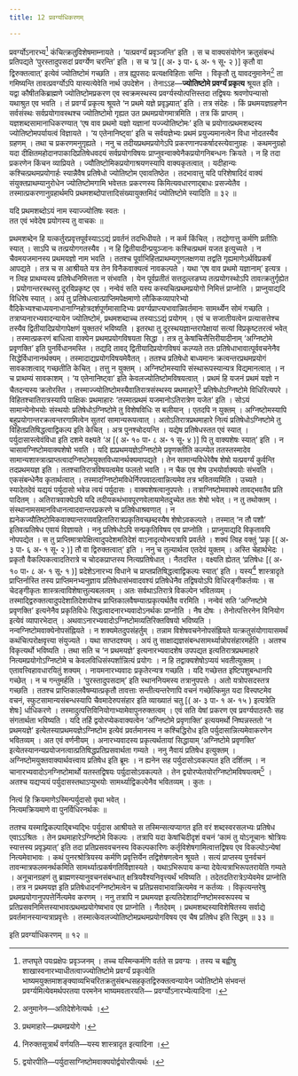 ```yaml
---
title: 12 प्रवर्ग्याधिकरणम्

---
```

प्रवर्ग्योऽनारभ्य[^1] कंचित्क्रतुविशेषमाम्नायते । ‘यत्प्रवर्ग्यं प्रवृञ्जन्ति’ इति । स च वाक्यसंयोगेन क्रतुसंबन्धं प्रतिपद्यते ‘पुरस्तादुपसदां प्रवर्ग्येण चरन्ति’ इति । स च ‘प्र \[( अ॰ ३ पा॰ ६ अ॰ १ सू॰ २ )\] कृतौ वा द्विरुक्तत्वात्’ इत्येवं ज्योतिष्टोमं गच्छति । तत्र ह्युपसदः प्रत्यक्षविहिताः सन्ति । विकृतौ तु यावदनुमानेन[^2] ता गमिष्यन्ति तावत्प्रवर्ग्योऽपि यास्यत्येवेति नार्थ उपदेशेन । तेनाऽऽह—**ज्योतिष्टोमे प्रवर्ग्यं प्रकृत्य** श्रूयत इति । यद्वा कौषीतकिब्राह्मणे ज्योतिष्टोमप्रकरण एव स्वक्रमस्थस्य प्रवर्ग्यस्योत्पत्तिस्तदा तद्विषयः श्रवणोपन्यासो यथाश्रुत एव भवति । तं प्रवर्ग्यं प्रकृत्य श्रूयते ‘न प्रथमे यज्ञे प्रवृञ्ज्यात्’ इति । तत्र संदेहः । किं प्रथमयज्ञग्रहणेन सर्वसंस्थः सर्वप्रयोगावस्थश्च ज्योतिष्टोमो गृह्यत उत प्रथमप्रयोगमात्रमिति । तत्र किं प्राप्तम् । यज्ञशब्दसामानाधिकरण्यात् ‘एष वाव प्रथमो यज्ञो यज्ञानां यज्ज्योतिष्टोमः’ इति च प्रयोगात्प्रथमशब्दस्य ज्योतिष्टोमपर्यायत्वं विज्ञायते । ‘य एतेनानिष्ट्वा’ इति च सर्वयज्ञेभ्यः प्रथमं प्रयुज्यमानत्वेन विधा नोदतस्यैव ग्रहणम् । तथा च प्रकरणमनुगृह्यते । ननु च तदीयप्रथमप्रयोगेऽपि प्रकरणानपकर्षादस्त्येवानुग्रहः । कथमनुग्रहो यदा दीक्षितमहोदानपाकादिप्रतिषेधवदयं सर्वप्रयोगविषयः प्राप्नुवन्वाक्येनैकप्रयोगनिबन्धनः क्रियते । न हि तदा प्रकरणेन किंचन व्याप्रियते । ज्यौतिष्टोमिकप्रयोगाश्रयणस्यापि वाक्यकृतत्वात् । यदीहान्यः कश्चित्प्रथमप्रयोगार्हः स्यान्नैवैष प्रतिषेधो ज्योतिष्टोम एवावतिष्ठेत । तदभावात्तु यदि परिशेषादिदं वाक्यं संयुक्तप्राथम्यानुरोधेन ज्योतिष्टोमगामि भवेत्ततः प्रकरणस्य किमित्यवधारणाद्बाधः प्रसज्येतैव । तस्मात्प्रकरणानुग्रहार्थमपि प्रथमशब्दोपात्तादिसंख्यायुक्तमिदं ज्योतिष्टोमे स्यादिति ॥ ३२ ॥

[^1]: तप्तघृते पयःप्रक्षेपः प्रवृञ्जनम् । तच्च यस्मिन्कर्मणि वर्तते स प्रवग्यः । तस्य च बह्वीषु शाखास्वनारभ्याधीतत्वाज्ज्योतिष्टोमे प्रवर्ग्यं प्रकृत्येति भाष्यमयुक्तमाशङ्क्याव्यभिचरितक्रतुसंबन्धसहकृतद्विरुक्तत्वन्यायेन ज्योतिष्टोमे संभवन्तं प्रवर्ग्यमित्येवमर्थपरतया परमनेन भाष्यमवतारयति— प्रवर्ग्योऽनारभ्येत्यादिना ।


[^2]: अनुमानेन—अतिदेशेनेत्यर्थः ।


यदि प्रथमशब्दोऽयं नाम स्याज्ज्योतिषः स्वतः ।  
तत एवं भवेदेष प्रयोगस्य तु वाचकः ॥  


प्रथमशब्देन हि यत्कर्तुरप्रवृत्तपूर्वस्याऽऽद्यं प्रवर्तनं तदभिधीयते । न कर्म किंचित् । तद्योगात्तु कर्मणि प्रतीतिः स्यात् । साऽपि च तत्प्रयोगगतस्यैव । न हि द्वितीयादीन्प्रयुञ्जानः कश्चित्प्रथमं यजत इत्युच्यते । न चैवमयजमानस्य प्रथमयज्ञो नाम भवति । ततश्च पूर्वाभिहितप्राथम्यगुणलक्षणया तद्वति गृह्यमाणेऽर्थविप्रकर्षं आपद्यते । तत्र च स आश्रीयते यत्र तेन विनैकवाक्यत्वं नावकल्पते । यथा ‘एष वाव प्रथमो यज्ञानाम्’ इत्यत्र । न त्विह प्राथम्यस्य प्रतिषेधनिमित्तता न संभवति । येन पूर्वप्रतीतं सत्तदुल्लङघ्य तत्प्रयोगस्थोऽपि तावत्क्रतुर्गृह्येत । प्रयोगान्तरस्थस्तु दूरविप्रकृष्ट एव । नन्वेवं सति यस्य कस्यचित्प्रथमप्रयोगो निमित्तं प्राप्नोति । प्राप्नुयाद्यदि विधिरेष स्यात् । अयं तु प्रतिषेधत्वात्प्राप्तिमपेक्षमाणो लौकिकव्यापारेभ्यो वैदिकेभ्यश्चाध्ययनाधानाग्निहोत्रदर्शपूर्णमासादिभ्यः प्रवर्ग्यप्राप्त्यभावान्निवर्तमानः सामर्थ्येन सोमं गच्छति । तत्राप्यनारभ्यवादन्यायेन ज्योतिष्टोमं, प्रथमशब्दाच्च तस्याऽऽद्यं प्रयोगम् । एवं च सजातीयत्वेन प्रत्यासत्तेश्च तस्यैव द्वितीयादिप्रयोगापेक्षणं युक्ततरं भविष्यति । इतरथा तु दूरस्थयज्ञान्तरापेक्षायां सत्यां विप्रकृष्टतरत्वं भवेत् । तस्मात्प्रकरणं बाधित्वा वाक्येन प्रथमप्रयोगविषयता सिद्धा । तत्र तु केषांचित्तैत्तिरीयादीनाम् ‘अग्निष्टोमे प्रवृणक्ति’ इति पुनर्विधानमस्ति । तद्यदि तावद् द्वितीयादिप्रयोगविषयं कल्प्यते ततः प्रतिषेधाभावात्पूर्ववचनेनैव सिद्धेर्विधानानर्थक्यम् । तस्मादाद्यप्रयोगविषयमेवैतत् । ततश्च प्रतिषेधो बाध्यमानः क्रत्वन्तरप्रथमप्रयोगं सावकाशत्वाद् गच्छतीति केचित् । तत्तु न युक्तम् । अग्निष्टोमस्यापि संस्थारूपस्यान्यत्र विद्यमानत्वात् । न च प्राथम्यं सावकाशम् । ‘य एतेनानिष्ट्वा’ इति केवलज्योतिष्टोमविषयत्वात् । प्रथमं हि यजनं प्रथमं यज्ञो न चैतदन्यस्य क्रतोरस्ति । तस्माज्ज्योतिष्टोमस्यैवातिरात्रसंस्थस्य प्रथमाहारे[^3] प्रतिषेधोऽग्निष्टोमे विधिरित्यपरे । विहितश्चातिरात्रस्यापि पाक्षिकः प्रथमाहारः ‘तस्मात्प्रथमं यजमानोऽतिरात्रेण यजेत’ इति । सोऽयं सामान्येनोभयोः संस्थयोः प्रतिषेधोऽग्निष्टोमे तु विशेषविधिः स बलीयान् । एतदपि न युक्तम् । अग्निष्टोमस्यापि बहुप्रयोगान्तरक्रत्वन्तरगामित्वेन सुतरां सामान्यरूपत्वात् । अतोऽतिरात्रप्रथमाहारे नित्यं प्रतिषेधोऽग्निष्टोमे तु विहितप्रतिषिद्धत्वाद्विकल्प इति केचित् । अत्र पुनश्चोदयन्ति । यद्येष प्रतिषेधस्तत एवं स्यात् । पर्युदासास्त्वेवंविधा इति दशमे वक्ष्यते ‘अ \[( अ॰ १० पा॰ ८ अ॰ १ सू॰ ४ )\] पि तु वाक्यशेषः स्यात्’ इति । न चासावग्निष्टोमवाक्यशेषो भवति । यदि ह्यप्रथमयज्ञेऽग्निष्टोमे प्रवृणक्तीति कल्प्येत ततस्तस्मादेव सामान्यशास्त्रात्प्राप्तत्वादग्निष्टोमयुक्तविध्यानर्थक्यमापद्यते । तेन सामान्यविधेरेवैष शेषो यत्प्रवर्ग्यं कुर्वन्ति तदप्रथमयज्ञ इति । ततश्चातिरात्रविषयत्वमेव फलतो भवति । न चैक एव शेष उभयोर्वाक्ययोः संभवति । एकसंबन्धेनैव कृतार्थत्वात् । तस्मादग्निष्टोमविधेर्निरपवादत्वान्नित्यमेव तत्र भवितव्यमिति । उच्यते । स्यादेतदेवं यद्ययं पर्युदासो भवेन्न त्वयं पर्युदासः । वाक्यशेषत्वानुपपत्तेः । तत्राग्निष्टोमवाक्ये तावद्भवतैव प्रति पादितम् । अतिरात्रवाक्येऽपि यदि तदीयकथंभावपूरणवेलायामेतदुच्येत ततः शेषो भवेत् । न तु तथोक्तम् । संस्थानामसमानविधानत्वादवान्तरप्रकरणे च प्रतिषेधाश्रवणात् । न ह्यनेकज्यौतिष्टोमिकवाक्यान्तरव्यवहितातिरात्रप्रकृतिवच्छब्दस्यैष शेषोऽवकल्पते । तस्मात् ‘न तौ पशौ’ इतिवत्प्रतिषेध एवायं विज्ञायते । ननु प्रतिषेधोऽपि सन्प्रकृतिविषय एव प्राप्नोति । प्राप्नुयाद्यदि विकृतावपि नोपपद्येत । स तु प्राप्तिमात्रापेक्षित्वादुपदेशमतिदेशं वाऽनादृत्योभयत्रापि प्रवर्तते । शक्यं त्विह वक्तुं ‘प्रकृ \[( अ॰ ३ पा॰ ६ अ॰ १ सू॰ २ )\] तौ वा द्विरुक्तत्वात्’ इति । ननु च तुल्यार्थत्व एतदेवं युक्तम् । अस्ति चेहार्थभेदः । प्रकृतौ वैकल्पिकत्वादतिरात्रे च चोदकप्राप्तस्य नित्यप्रतिषेधात् । नैतदस्ति । वक्ष्यति ह्येतत् ‘प्रतिषेधः \[( अ॰ १० पा॰ ८ अ॰ १ सू॰ १ )\]  प्रदेशेऽनारभ्य विधाने च प्राप्तप्रतिषिद्धत्वाद्विकल्पः स्यात्’ इति । यस्य[^4] शास्त्रादृते प्राप्तिर्नास्ति तस्य प्राप्तिमनभ्यनुज्ञाय प्रतिषेधासंभवादवश्यं प्रतिषेधेनैव तद्विषयोऽपि विधिरङ्गीकर्तव्यः । स चेदङ्गीकृतः शास्त्रत्वाविशेषात्तुल्यबलत्वम् । अतः सर्वथाऽतिरात्रे विकल्पेन भवितव्यम् । तस्माद्द्विरुक्तत्वादुपदेशातिदेशयोश्च प्राप्तिकालवैषम्यात्प्रकृत्यर्थतैव वरमिति । नन्वेवं सति ‘अग्निष्टोमे प्रवृणक्ति’ इत्यनेनैव प्रकृतिविधेः सिद्धत्वादनारभ्यवादोऽनर्थकः प्राप्नोति । नैष दोषः । तेनोत्पत्तिरनेन विनियोग इत्येवं व्यापारभेदात् । अथवाऽनारभ्यवादोऽग्निष्टोमव्यतिरिक्तविषयो भविष्यति । नन्वग्निष्टोमवाक्येनोपसंह्नियते । न शक्यमेतदुपसंहर्तुम् । तन्नाम विशेषवचनेनोपसंह्रियते यत्क्रतुसंयोगायासमर्थं कथंचित्परोक्षवृत्त्या संयुज्यते । यथा साप्तदश्यम् । अयं तु साक्षाद्यज्ञसंबन्धसामर्थ्यान्नोपसंहारमर्हति । अतश्च विकृत्यर्थो भविष्यति । तथा सति च ‘न प्रथमयज्ञे’ इत्यनारभ्यवादशेष उपपद्यत इत्यतिरात्रप्रथमाहारे नित्यमप्रयोगोऽग्निष्टोमे च केवलविधिसंस्पर्शान्नित्यं प्रयोगः । न हि तद्वाक्यशेषोऽप्ययं भवतीत्युक्तम् । एतावत्त्विहावधारयितुं शक्यम् । नायमनारभ्यवादः प्रकृतेरन्यत्र गच्छति । यदि गच्छेत्तत इष्टिपशुबन्धानपि गच्छेत् । न च गन्तुमर्हति । ‘पुरस्तादुपसदाम्’ इति स्थाननियमस्य तत्रानुपपत्तेः । अतो यत्रोपसदस्तत्र गच्छति । ततश्च प्राप्तिकालवैषम्यात्प्रकृतौ तावत्ताः सन्तीत्यन्तरेणापि वचनं गच्छेत्किमुत यदा विस्पष्टमेव वचनं, स्फुटसामान्यसंबन्धस्यापि चैवमादेरुपसंहार इति व्याख्यातं चतु \[( अ॰ ३ पा॰ १ अ॰ १५ ) इत्यत्रेति शेषः\] र्धाधिकरणे । तस्मादुत्पत्तिविनियोगाभ्यामेवापुनरुक्तत्वम् । एवं सति येषां प्रकरण एव प्रवर्ग्यपाठस्तैः सह संगतार्थता भविष्यति । यदि तर्हि द्वयोरप्येकवाक्यत्वेन ‘अग्निष्टोमे प्रवृणाक्ति’ इत्ययमर्थो निष्पन्नस्ततो ‘न प्रथमयज्ञे’ इत्येतस्याप्रथमयज्ञेऽग्निष्टोम इत्येवं प्रवर्तमानस्य न कश्चिद्धिरोध इति पर्युदासान्नित्यमेवाकरणेन भवितव्यम् । अत एवं वर्णनीयम् । अनारभ्यवादस्य प्रकृत्यर्थतायां सिद्धायाम् ‘अग्निष्टोमे प्रवृणक्ति’ इत्येतस्यानन्यप्रयोजनत्वात्प्रतिषिद्धप्रतिप्रसवार्थता गम्यते । ननु नैवायं प्रतिषेध इत्युक्तम् । अग्निष्टोमयुक्तवाक्यार्थवत्त्वाय प्रतिषेध इति ब्रूमः । न ह्यनेन सह पर्युदासोऽवकल्पत इति दर्शितम् । न चानारभ्यवादोऽनग्निष्टोमार्थो यतस्तद्विषयः पर्युदासोऽवकल्पते । तेन द्वयोरप्येतयोरग्निष्टोमविषयत्वम्[^5] । अतश्च यद्यप्ययं पर्युदासस्तथाऽप्युभयोः सामर्थ्याद्विकल्पेनैव भवितव्यम् । कुतः ।

[^3]: प्रथमाहारे—प्रथमप्रयोगे ।


[^4]: निरुक्तसूत्रार्थं वर्णयति—यस्य शास्त्रादृत इत्यादिना ।


[^5]: द्वयोरपीति—पर्युदासाग्निष्टोमवाक्ययोर्द्वयोरपीत्यर्थः ।


नित्यं हि क्रियमाणेऽस्मिन्पर्युदासो वृथा भवेत् ।  
नित्यमक्रियमाणे वा पुनर्विधिरनर्थकः ॥  


ततश्च यस्माद्विकल्पाद्बिभ्यद्भिः पर्युदास आश्रीयते स तस्मिन्सत्यप्यागत इति वरं शब्दस्वरसलभ्यः प्रतिषेध एवाऽऽश्रितः । तेन प्रथमाहारेऽग्निष्टोमे विकल्पः । तत्रापि यदा केषांचिदीदृशं वचनं ‘कामं तु योऽनूचानः श्रोत्रियः स्यात्तस्य प्रवृञ्ज्यात्’ इति तदा प्रतिप्रसववचनस्य विकल्पकारिणः कर्तृविशेषगामित्वात्तद्विषय एव विकल्पोऽन्येषां नित्यमेवाभावः । कथं पुनरश्रोत्रियस्य कर्मणि प्रवृत्तिर्येन तद्विशेषणत्वेन श्रूयते । सत्यं प्राप्तस्य पुनर्वचनं तावन्मात्रफलमनर्थकमिति सामर्थ्यात्प्रकर्षगतिर्विज्ञास्यते । यथाऽभिरूपाय कन्या देयेत्यत्राभिरूपतरायेति गम्यते । अनूचानग्रहणं तु ब्राह्मणस्यानुवचनसंबन्धात् क्षत्रियवैश्यनिवृत्त्यर्थं भविष्यति । तदेतदतिरात्रेऽप्येवमेव प्राप्नोति । तत्र न प्रथमयज्ञ इति प्रतिषेधादनग्निष्टोमत्वेन च प्रतिप्रसवाभावान्नित्यमेव न कर्तव्यः । विकृत्यन्तरेषु प्रथमप्रयोगानुपपत्तेर्नित्यमेव करणम् । ननु तत्रापि न प्रथमयज्ञ इत्यतिदेशादग्निष्टोमस्वरूपस्य च प्रतिप्रसवनिमित्तस्याभावत्प्रथमप्रयोगेष्वभाव एव प्राप्नोति । नैतदेवम् । प्रथमशब्दस्याविशेषितस्य सर्वाद्ये प्रवर्तमानस्यान्यत्राप्रवृत्तेः । तस्मात्केवलज्योतिष्टोमप्रथमप्रयोगविषय एव चैष प्रतिषेध इति सिद्धम् ॥ ३३ ॥

इति प्रवर्ग्याधिकरणम् ॥ १२ ॥